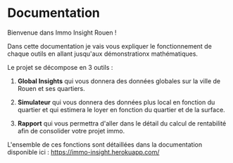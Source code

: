 # Documentation #

Bienvenue dans Immo Insight Rouen !

Dans cette documentation je vais vous expliquer le fonctionnement de chaque outils en allant jusqu'aux démonstrationx mathématiques.

Le projet se décompose en 3 outils :

1. **Global Insights** qui vous donnera des données globales sur la ville de Rouen et ses quartiers.

2. **Simulateur** qui vous donnera des données plus local en fonction du quartier et qui estimera le loyer en fonction du quartier et de la surface.

3. **Rapport** qui vous permettra d'aller dans le détail du calcul de rentabilité afin de consolider votre projet immo.


L'ensemble de ces fonctions sont détaillées dans la documentation disponible ici : https://immo-insight.herokuapp.com/